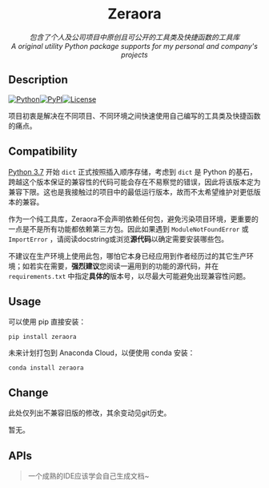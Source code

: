 <h1 align="center">Zeraora</h1>

<div align="center"><i>包含了个人及公司项目中原创且可公开的工具类及快捷函数的工具库<br>A original utility Python package supports for my personal and company's projects</i></div>

## Description

[![Python](https://img.shields.io/badge/Python-3.7%20%2B-blue.svg?logo=python&logoColor=yellow)](https://docs.python.org/zh-cn/3/whatsnew/index.html)[![PyPI](https://img.shields.io/badge/PyPI-unreleased-blue.svg)]((https://pypi.org))[![License](https://img.shields.io/badge/License-MIT-purple.svg)](https://en.wikipedia.org/wiki/MIT_License)

项目初衷是解决在不同项目、不同环境之间快速使用自己编写的工具类及快捷函数的痛点。

## Compatibility

[Python 3.7](https://docs.python.org/zh-cn/3/whatsnew/3.7.html#summary-release-highlights) 开始 `dict` 正式按照插入顺序存储，考虑到 `dict` 是 Python 的基石，跨越这个版本保证的兼容性的代码可能会存在不易察觉的错误，因此将该版本定为兼容下限。这也是我接触过的项目中的最低运行版本，故而不太希望维护对更低版本的兼容。

作为一个纯工具库，Zeraora不会声明依赖任何包，避免污染项目环境，更重要的一点是不是所有功能都依赖第三方包。因此如果遇到 `ModuleNotFoundError` 或 `ImportError` ，请阅读docstring或浏览**源代码**以确定需要安装哪些包。

不建议在生产环境上使用此包，哪怕它本身已经应用到作者经历过的其它生产环境；如若实在需要，**强烈建议**您阅读一遍用到的功能的源代码，并在 `requirements.txt` 中指定**具体的**版本号，以尽最大可能避免出现兼容性问题。

## Usage

可以使用 pip 直接安装：

```shell
pip install zeraora
```

未来计划打包到 Anaconda Cloud，以便使用 conda 安装：

```shell
conda install zeraora
```

## Change

此处仅列出不兼容旧版的修改，其余变动见git历史。

暂无。

## APIs

> 一个成熟的IDE应该学会自己生成文档~

